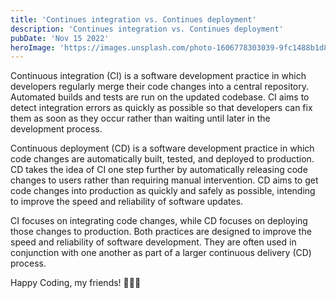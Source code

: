 ```yaml
---
title: 'Continues integration vs. Continues deployment'
description: 'Continues integration vs. Continues deployment'
pubDate: 'Nov 15 2022'
heroImage: 'https://images.unsplash.com/photo-1606778303039-9fc1488b1d8a?ixlib=rb-4.0.3&ixid=M3wxMjA3fDB8MHxwaG90by1wYWdlfHx8fGVufDB8fHx8fA%3D%3D&auto=format&fit=crop&w=2940&q=80'
---
```


Continuous integration (CI) is a software development practice in which developers regularly merge their code changes into a central repository. Automated builds and tests are run on the updated codebase. CI aims to detect integration errors as quickly as possible so that developers can fix them as soon as they occur rather than waiting until later in the development process.

Continuous deployment (CD) is a software development practice in which code changes are automatically built, tested, and deployed to production. CD takes the idea of CI one step further by automatically releasing code changes to users rather than requiring manual intervention. CD aims to get code changes into production as quickly and safely as possible, intending to improve the speed and reliability of software updates.

CI focuses on integrating code changes, while CD focuses on deploying those changes to production. Both practices are designed to improve the speed and reliability of software development. They are often used in conjunction with one another as part of a larger continuous delivery (CD) process.

Happy Coding, my friends! 👨🏽‍🚒